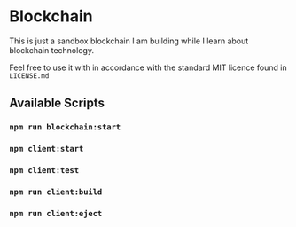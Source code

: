 # Blockchain

This is just a sandbox blockchain I am building while I learn about blockchain technology.

Feel free to use it with in accordance with the standard MIT licence found in `LICENSE.md`

## Available Scripts

### `npm run blockchain:start`

### `npm client:start`

### `npm client:test`

### `npm run client:build`

### `npm run client:eject`
